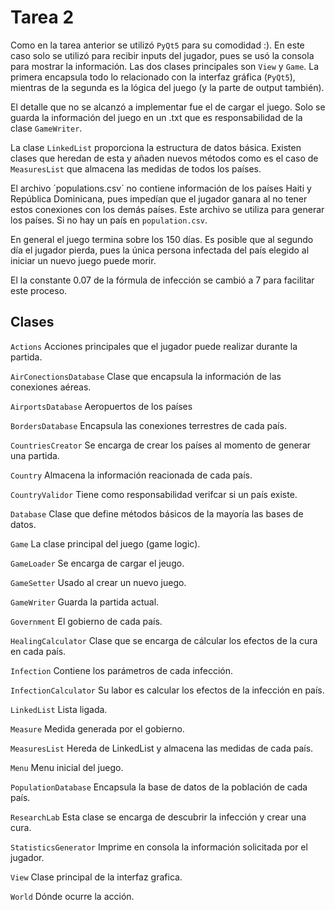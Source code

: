 # Tarea 2

Como en la tarea anterior se utilizó `PyQt5` para su comodidad :). En este caso solo se utilizó para recibir inputs del jugador, pues se usó la consola para mostrar la información. Las dos clases principales son `View` y `Game`. La primera encapsula todo lo relacionado con la interfaz gráfica (`PyQt5`), mientras de la segunda es la lógica del juego (y la parte de output también).

El detalle que no se alcanzó a implementar fue el de cargar el juego. Solo se guarda la información del juego en un .txt que es responsabilidad de la clase `GameWriter`.

La clase `LinkedList` proporciona la estructura de datos básica. Existen clases que heredan de esta y añaden nuevos métodos como es el caso de `MeasuresList` que almacena las medidas de todos los países.

El archivo ´populations.csv´ no contiene información de los países Haiti y República Dominicana, pues impedían que el jugador ganara al no tener estos conexiones con los demás países. Este archivo se utiliza para generar los países. Si no hay un país en `population.csv`.

En general el juego termina sobre los 150 días. Es posible que al segundo día el jugador pierda, pues la única persona infectada del país elegido al iniciar un nuevo juego puede morir.

El la constante 0.07 de la fórmula de infección se cambió a 7 para facilitar este proceso.

## Clases

`Actions`
Acciones principales que el jugador puede realizar durante la partida.

`AirConectionsDatabase`
Clase que encapsula la información de las conexiones aéreas.

`AirportsDatabase`
Aeropuertos de los países

`BordersDatabase`
Encapsula las conexiones terrestres de cada país.

`CountriesCreator`
Se encarga de crear los países al momento de generar una partida.

`Country`
Almacena la información reacionada de cada país.

`CountryValidor`
Tiene como responsabilidad verifcar si un país existe.

`Database`
Clase que define métodos básicos de la mayoría las bases de datos.

`Game`
La clase principal del juego (game logic).

`GameLoader`
Se encarga de cargar el jeugo.

`GameSetter`
Usado al crear un nuevo juego.

`GameWriter`
Guarda la partida actual.

`Government`
El gobierno de cada país.

`HealingCalculator`
Clase que se encarga de cálcular los efectos de la cura en cada país.

`Infection`
Contiene los parámetros de cada infección.

`InfectionCalculator`
Su labor es calcular los efectos de la infección en país.

`LinkedList`
Lista ligada.

`Measure`
Medida generada por el gobierno.

`MeasuresList`
Hereda de LinkedList y almacena las medidas de cada país.

`Menu`
Menu inicial del juego.

`PopulationDatabase`
Encapsula la base de datos de la población de cada país.

`ResearchLab`
Esta clase se encarga de descubrir la infección y crear una cura.

`StatisticsGenerator`
Imprime en consola la información solicitada por el jugador.

`View`
Clase principal de la interfaz grafica.

`World`
Dónde ocurre la acción.
